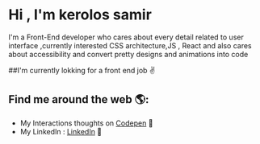 # Hi , I'm kerolos samir


I'm a Front-End developer who cares about every detail related to user interface ,currently interested CSS architecture,JS , React and also cares about accessibility and convert pretty designs and animations into code 


##I'm currently lokking for a front end job ✌️


## Find me around the web 🌎: 
- My Interactions thoughts on <a href="https://codepen.io/kerolos-s"> Codepen</a> 🏓
- My LinkedIn : <a href="https://www.linkedin.com/in/kerolos-samir/">LinkedIn</a> 💼

